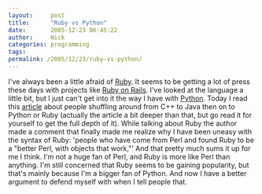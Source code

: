 ```yaml
---
layout:     post
title:      "Ruby vs Python"
date:       2005-12-23 06:45:22
author:     Nick
categories: programming
tags:  
permalink: /2005/12/23/ruby-vs-python/
---
```

I've always been a little afraid of [Ruby](http://www.ruby-lang.org/). It seems to be getting a lot of press these days with projects like [Ruby on Rails](http://www.rubyonrails.org/). I've looked at the language a little bit, but I just can't get into it the way I have with [Python](http://python.org). Today I read this [article](http://www.artima.com/weblogs/viewpost.jsp?thread=141312) about people shuffling around from C++ to Java then on to Python or Ruby (actually the article a bit deeper than that, but go read it for yourself to get the full depth of it). While talking about Ruby the author made a comment that finally made me realize why I have been uneasy with the syntax of Ruby: 'people who have come from Perl and found Ruby to be a "better Perl, with objects that work,"' And that pretty much sums it up for me I think. I'm not a huge fan of Perl, and Ruby is more like Perl than anything. I'm still concerned that Ruby seems to be gaining popularity, but that's mainly because I'm a bigger fan of Python. And now I have a better argument to defend myself with when I tell people that.
